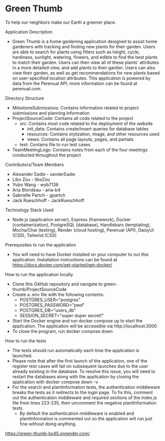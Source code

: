 # Green Thumb
To help our neighbors make our Earth a greener place. 

Application Description
- Green Thumb is a home gardening application designed to assist home gardeners with tracking and finding new plants for their garden. Users are able to search for plants using filters such as height, cycle, hardiness, sunlight, watering, flowers, and edible to find the best plants to match their garden. Users can then view all of these plants' attributes in a more detailed view, and add plants to their garden. Users can also view their garden, as well as get recommendations for new plants based on user-specified location attributes. This application is powered by data from the Perenual API, more information can be found at perenual.com.

Directory Structure
- MilestoneSubmissions: Contains information related to project submissions and planning information
- ProjectSourceCode: Contains all code related to the project
  - src: Contains most code related to the deployment of the website
    - init_data: Contains create/insert queries for database tables
    - resources: Contains stylization, image, and other resources used
    - views: Contains all page layouts, pages, and partials
  - test: Contains file to run test cases
- TeamMeetingLogs: Contains notes from each of the four meetings conducted throughout the project

Contributors/Team Members  
  - Alexander Eadie - xanderEadie 
  - Libo Zou - liboZou 
  - Yubo Wang - wyb7138 
  - Aria Blondeau - aria-b4 
  - Gabrielle Partch - gpartch 
  - Jack Rueschhoff - JackRueschhoff 

Technology Stack Used
- Node.js (application server), Express (framework), Docker (containerization), PostgreSQL (database), Handlebars (templating), Mocha/Chai (testing), Render (cloud hosting), Perenual (API), DaisyUI (CSS), Tailwind (CSS)

Prerequisites to run the application
- You will need to have Docker installed on your computer to run this application. Installation instructions can be found at https://docs.docker.com/get-started/get-docker/

How to run the application locally
- Clone this GitHub repository and navigate to green-thumb/ProjectSourceCode
- Create a .env file with the following contents:
  - POSTGRES_USER="postgres"
  - POSTGRES_PASSWORD="pwd"
  - POSTGRES_DB="users_db"
  - SESSION_SECRET="super duper secret!"
- Start the Docker engine and run docker compose up to start the application. The application will be accessible via http://localhost:3000
- To close the program, run docker compose down

How to run the tests
- The tests should run automatically each time the application is launched.
- Please note that after the first launch of the application, one of the register test cases will fail on subsequent launches due to the user already existing in the database. To resolve this issue, you will need to restart the databases along with the application by closing the application with docker compose down -v
- For the search and plantInformation tests, the authentication middleware breaks the tests as it redirects to the login page. To fix this, comment out the authentication middleware and required sections of the index.js file from lines 223-235, then uncomment the negative plantInformation tests.
  - By default the authentication middleware is enabled and plantInformation is commented out so the application will run just fine without doing anything.

https://green-thumb-bx45.onrender.com/
